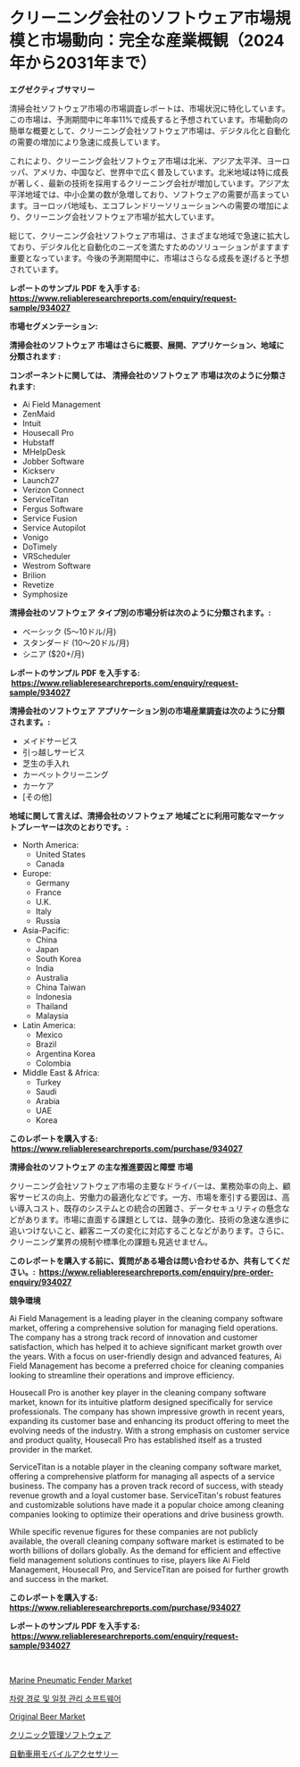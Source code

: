 <p><h1>クリーニング会社のソフトウェア市場規模と市場動向：完全な産業概観（2024年から2031年まで）</h1></p><p><strong>エグゼクティブサマリー</strong></p>
<p><p>清掃会社ソフトウェア市場の市場調査レポートは、市場状況に特化しています。この市場は、予測期間中に年率11%で成長すると予想されています。市場動向の簡単な概要として、クリーニング会社ソフトウェア市場は、デジタル化と自動化の需要の増加により急速に成長しています。 </p><p>これにより、クリーニング会社ソフトウェア市場は北米、アジア太平洋、ヨーロッパ、アメリカ、中国など、世界中で広く普及しています。北米地域は特に成長が著しく、最新の技術を採用するクリーニング会社が増加しています。アジア太平洋地域では、中小企業の数が急増しており、ソフトウェアの需要が高まっています。ヨーロッパ地域も、エコフレンドリーソリューションへの需要の増加により、クリーニング会社ソフトウェア市場が拡大しています。 </p><p>総じて、クリーニング会社ソフトウェア市場は、さまざまな地域で急速に拡大しており、デジタル化と自動化のニーズを満たすためのソリューションがますます重要となっています。今後の予測期間中に、市場はさらなる成長を遂げると予想されています。</p></p>
<p><strong>レポートのサンプル PDF を入手する: <a href="https://www.reliableresearchreports.com/enquiry/request-sample/934027">https://www.reliableresearchreports.com/enquiry/request-sample/934027</a></strong></p>
<p><strong>市場セグメンテーション:</strong></p>
<p><strong> 清掃会社のソフトウェア 市場はさらに概要、展開、アプリケーション、地域に分類されます :</strong></p>
<p><strong>コンポーネントに関しては、 清掃会社のソフトウェア 市場は次のように分類されます: &nbsp;</strong></p>
<p><ul><li>Ai Field Management</li><li>ZenMaid</li><li>Intuit</li><li>Housecall Pro</li><li>Hubstaff</li><li>MHelpDesk</li><li>Jobber Software</li><li>Kickserv</li><li>Launch27</li><li>Verizon Connect</li><li>ServiceTitan</li><li>Fergus Software</li><li>Service Fusion</li><li>Service Autopilot</li><li>Vonigo</li><li>DoTimely</li><li>VRScheduler</li><li>Westrom Software</li><li>Brilion</li><li>Revetize</li><li>Symphosize</li></ul></p>
<p><strong> 清掃会社のソフトウェア タイプ別の市場分析は次のように分類されます。:</strong></p>
<p><ul><li>ベーシック (5～10ドル/月)</li><li>スタンダード (10～20ドル/月)</li><li>シニア ($20+/月)</li></ul></p>
<p><strong>レポートのサンプル PDF を入手する: &nbsp;<a href="https://www.reliableresearchreports.com/enquiry/request-sample/934027">https://www.reliableresearchreports.com/enquiry/request-sample/934027</a></strong></p>
<p><strong> 清掃会社のソフトウェア アプリケーション別の市場産業調査は次のように分類されます。:</strong></p>
<p><ul><li>メイドサービス</li><li>引っ越しサービス</li><li>芝生の手入れ</li><li>カーペットクリーニング</li><li>カーケア</li><li>[その他]</li></ul></p>
<p><strong>地域に関して言えば、清掃会社のソフトウェア 地域ごとに利用可能なマーケットプレーヤーは次のとおりです。:</strong></p>
<p><ul>
    <li>
        North America:
        <ul>
            <li>United States</li>
            <li>Canada</li>
        </ul>
    </li>
    <li>
        Europe:
        <ul>
            <li>Germany</li>
            <li>France</li>
            <li>U.K.</li>
            <li>Italy</li>
            <li>Russia</li>
        </ul>
    </li>
    <li>
        Asia-Pacific:
        <ul>
            <li>China</li>
            <li>Japan</li>
            <li>South Korea</li>
            <li>India</li>
            <li>Australia</li>
            <li>China Taiwan</li>
            <li>Indonesia</li>
            <li>Thailand</li>
            <li>Malaysia</li>
        </ul>
    </li>
    <li>
        Latin America:
        <ul>
            <li>Mexico</li>
            <li>Brazil</li>
            <li>Argentina Korea</li>
            <li>Colombia</li>
        </ul>
    </li>
    <li>
        Middle East & Africa:
        <ul>
            <li>Turkey</li>
            <li>Saudi</li>
            <li>Arabia</li>
            <li>UAE</li>
            <li>Korea</li>
        </ul>
    </li>
    </ul></p>
<p><strong>このレポートを購入する: &nbsp;<a href="https://www.reliableresearchreports.com/purchase/934027">https://www.reliableresearchreports.com/purchase/934027</a></strong></p>
<p><strong>清掃会社のソフトウェア の主な推進要因と障壁 市場</strong></p>
<p><p>クリーニング会社ソフトウェア市場の主要なドライバーは、業務効率の向上、顧客サービスの向上、労働力の最適化などです。一方、市場を牽引する要因は、高い導入コスト、既存のシステムとの統合の困難さ、データセキュリティの懸念などがあります。市場に直面する課題としては、競争の激化、技術の急速な進歩に追いつけないこと、顧客ニーズの変化に対応することなどがあります。さらに、クリーニング業界の規制や標準化の課題も見逃せません。</p></p>
<p><strong>このレポートを購入する前に、質問がある場合は問い合わせるか、共有してください。:&nbsp; <a href="https://www.reliableresearchreports.com/enquiry/pre-order-enquiry/934027">https://www.reliableresearchreports.com/enquiry/pre-order-enquiry/934027</a></strong></p>
<p><strong>競争環境</strong></p>
<p><p>Ai Field Management is a leading player in the cleaning company software market, offering a comprehensive solution for managing field operations. The company has a strong track record of innovation and customer satisfaction, which has helped it to achieve significant market growth over the years. With a focus on user-friendly design and advanced features, Ai Field Management has become a preferred choice for cleaning companies looking to streamline their operations and improve efficiency.</p><p>Housecall Pro is another key player in the cleaning company software market, known for its intuitive platform designed specifically for service professionals. The company has shown impressive growth in recent years, expanding its customer base and enhancing its product offering to meet the evolving needs of the industry. With a strong emphasis on customer service and product quality, Housecall Pro has established itself as a trusted provider in the market.</p><p>ServiceTitan is a notable player in the cleaning company software market, offering a comprehensive platform for managing all aspects of a service business. The company has a proven track record of success, with steady revenue growth and a loyal customer base. ServiceTitan's robust features and customizable solutions have made it a popular choice among cleaning companies looking to optimize their operations and drive business growth.</p><p>While specific revenue figures for these companies are not publicly available, the overall cleaning company software market is estimated to be worth billions of dollars globally. As the demand for efficient and effective field management solutions continues to rise, players like Ai Field Management, Housecall Pro, and ServiceTitan are poised for further growth and success in the market.</p></p>
<p><strong>このレポートを購入する: &nbsp; <a href="https://www.reliableresearchreports.com/purchase/934027">https://www.reliableresearchreports.com/purchase/934027</a></strong></p>
<p><strong>レポートのサンプル PDF を入手する: &nbsp;<a href="https://www.reliableresearchreports.com/enquiry/request-sample/934027">https://www.reliableresearchreports.com/enquiry/request-sample/934027</a></strong><strong></strong></p>
<p>&nbsp;</p>
<p><p><a href="https://metal-farmhouse-e95.notion.site/Marine-Pneumatic-Fender-Market-Offer-Valuable-Insights-into-Market-Size-Market-Share-Market-Trends-99884e21c6994be08d2903f36372c683">Marine Pneumatic Fender Market</a></p><p><a href="https://github.com/jntpkh496620/Market-Research-Report-List-1/blob/main/5285091184304.md">차량 경로 및 일정 관리 소프트웨어</a></p><p><a href="https://github.com/prosalinda88/Market-Research-Report-List-3/blob/main/original-beer-market.md">Original Beer Market</a></p><p><a href="https://github.com/bevdtkn4419963/Market-Research-Report-List-1/blob/main/3523895184280.md">クリニック管理ソフトウェア</a></p><p><a href="https://medium.com/@reliezer65/%E8%87%AA%E5%8B%95%E8%BB%8A%E7%94%A8%E3%83%A2%E3%83%90%E3%82%A4%E3%83%AB%E3%82%A2%E3%82%AF%E3%82%BB%E3%82%B5%E3%83%AA%E3%83%BC%E5%B8%82%E5%A0%B4%E3%81%AE%E5%88%86%E6%9E%90-2024%E5%B9%B4%E3%81%8B%E3%82%892031%E5%B9%B4%E3%81%AE%E3%82%B0%E3%83%AD%E3%83%BC%E3%83%90%E3%83%AB%E7%94%A3%E6%A5%AD%E5%B1%95%E6%9C%9B%E3%81%A8%E4%BA%88%E6%B8%AC-38f630ae40d1">自動車用モバイルアクセサリー</a></p></p>